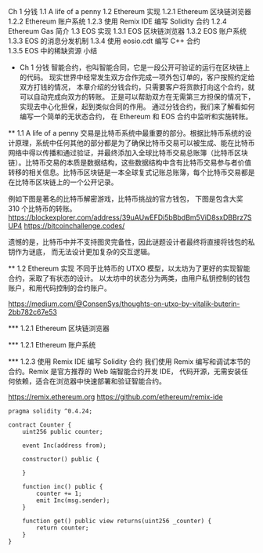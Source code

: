 Ch 1 分钱
    1.1 A life of a penny
    1.2 Ethereum 实现
        1.2.1 Ethereum 区块链浏览器
        1.2.2 Ethereum 账户系统
        1.2.3 使用 Remix IDE 编写 Solidity 合约
        1.2.4 Ethereum Gas 简介 
    1.3 EOS 实现
        1.3.1 EOS 区块链浏览器
        1.3.2 EOS 账户系统
        1.3.3 EOS 的消息分发机制
        1.3.4 使用 eosio.cdt 编写 C++ 合约        
        1.3.5 EOS 中的稀缺资源
小结

* Ch 1 分钱
智能合约，也叫智能合同，它是一段公开可验证的运行在区块链上的代码。
现实世界中经常发生双方合作完成一项外包订单的，客户按照约定给双方打钱的情况，
本章介绍的分钱合约，只需要客户将货款打向这个合约，就可以自动完成向双方的转账。
正是可以帮助双方在无需第三方担保的情况下，实现去中心化担保，起到类似合同的作用。
通过分钱合约，我们来了解看如何编写一个简单的无状态合约，
在 Ethereum 和 EOS 合约中监听和实施转账。

** 1.1 A life of a penny
交易是比特币系统中最重要的部分。根据比特币系统的设计原理，系统中任何其他的部分都是为了确保比特币交易可以被生成、能在比特币网络中得以传播和通过验证，并最终添加入全球比特币交易总账簿（比特币区块链）。比特币交易的本质是数据结构，这些数据结构中含有比特币交易参与者价值转移的相关信息。比特币区块链是一本全球复式记账总账簿，每个比特币交易都是在比特币区块链上的一个公开记录。

例如下图是著名的比特币解密游戏，比特币挑战的官方钱包，
下图是包含大奖 310 个比特币的转账。
https://blockexplorer.com/address/39uAUwEFDi5bBbdBm5ViD8sxDBBrz7SUP4
https://bitcoinchallenge.codes/

遗憾的是，比特币中并不支持图灵完备性，因此谜题设计者最终将直接将钱包的私钥作为谜底，
而无法设计更加复杂的交互逻辑。

** 1.2 Ethereum 实现
不同于比特币的 UTXO 模型，以太坊为了更好的实现智能合约，采取了有状态的设计。
以太坊中的状态分为两类，由用户私钥控制的钱包账户，和用代码控制的合约账户。

https://medium.com/@ConsenSys/thoughts-on-utxo-by-vitalik-buterin-2bb782c67e53


*** 1.2.1 Ethereum 区块链浏览器

*** 1.2.1 Ethereum 账户系统

*** 1.2.3 使用 Remix IDE 编写 Solidity 合约
我们使用 Remix 编写和调试本节的合约。Remix 是官方推荐的 Web 端智能合约开发 IDE，
代码开源，无需安装任何依赖，适合在浏览器中快速部署和验证智能合约。

https://remix.ethereum.org
https://github.com/ethereum/remix-ide

```
pragma solidity ^0.4.24;

contract Counter {
    uint256 public counter;

    event Inc(address from);

    constructor() public {

    }

    function inc() public {
        counter += 1;
        emit Inc(msg.sender);
    }

    function get() public view returns(uint256 _counter) {
        return counter;
    }
}
```